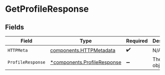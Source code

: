 # GetProfileResponse


## Fields

| Field                                                                     | Type                                                                      | Required                                                                  | Description                                                               |
| ------------------------------------------------------------------------- | ------------------------------------------------------------------------- | ------------------------------------------------------------------------- | ------------------------------------------------------------------------- |
| `HTTPMeta`                                                                | [components.HTTPMetadata](../../models/components/httpmetadata.md)        | :heavy_check_mark:                                                        | N/A                                                                       |
| `ProfileResponse`                                                         | [*components.ProfileResponse](../../models/components/profileresponse.md) | :heavy_minus_sign:                                                        | The profile object.                                                       |